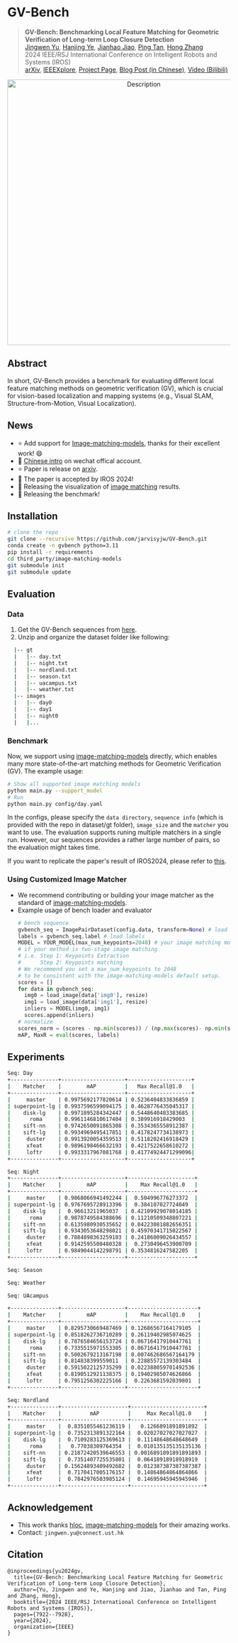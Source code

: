 # GV-Bench

> <b>GV-Bench: Benchmarking Local Feature Matching for Geometric Verification of Long-term Loop Closure Detection</b> <br>
> [Jingwen Yu](https://jingwenyust.github.io/), [Hanjing Ye](https://medlartea.github.io/), [Jianhao Jiao](https://gogojjh.github.io/), [Ping Tan](https://facultyprofiles.hkust.edu.hk/profiles.php?profile=ping-tan-pingtan), [Hong Zhang](https://faculty.sustech.edu.cn/?tagid=zhangh33&iscss=1&snapid=1&orderby=date&go=2&lang=en)<br>
> 2024 IEEE/RSJ International Conference on Intelligent Robots and Systems (IROS)<br>
> [arXiv](https://arxiv.org/abs/2407.11736), [IEEEXplore](https://ieeexplore.ieee.org/abstract/document/10801481), [Project Page](https://jarvisyjw.github.io/GV-Bench/), [Blog Post (in Chinese)](https://mp.weixin.qq.com/s/edUw7vLep0zmve0Uj3IzkQ), [Video (Bilibili)](https://www.bilibili.com/video/BV1WD23YhEZw/?share_source=copy_web&vd_source=4db6a86d3347fa85196b3e77a6092d1a)
> 

<p align="center">
<img src=".asset/radar-webpage.png" width="600" alt="Description">
</p>

## Abstract
In short, GV-Bench provides a benchmark for evaluating different local feature matching methods on geometric verification (GV), which is crucial for vision-based localization and mapping systems (e.g., Visual SLAM, Structure-from-Motion, Visual Localization).

## News
- :star: Add support for [Image-matching-models](https://github.com/alexstoken/image-matching-models), thanks for their excellent work! :smile:
- :tada: [Chinese intro](https://mp.weixin.qq.com/s/edUw7vLep0zmve0Uj3IzkQ) on wechat offical account.
- :star: Paper is release on [arxiv](https://arxiv.org/abs/2407.11736).
- :tada: The paper is accepted by IROS 2024!
- :rocket: Releasing the visualization of [image matching]([./assets/appendix.pdf](https://drive.google.com/file/d/1145hQb812E0HaPGekdpD04bEbjuej4Lx/view?usp=drive_link)) results.
- :rocket: Releasing the benchmark!

## Installation
<!-- Please follow the installation of [image-matching-models](https://github.com/alexstoken/image-matching-models) -->

```bash
# clone the repo
git clone --recursive https://github.com/jarvisyjw/GV-Bench.git
conda create -n gvbench python=3.11
pip install -r requirements
cd third_party/image-matching-models
git submodule init
git submodule update
```

## Evaluation
### Data
1. Get the GV-Bench sequences from [here](https://hkustconnect-my.sharepoint.com/:f:/g/personal/jyubt_connect_ust_hk/EkflAPp79spCviRK5EkSGVABrGncg-TfNV5I3ThXxzopLg?e=DdwCAL).
2. Unzip and organize the dataset folder like following:
  
  ```bash
    |-- gt
    |   |-- day.txt
    |   |-- night.txt
    |   |-- nordland.txt
    |   |-- season.txt
    |   |-- uacampus.txt
    |   |-- weather.txt
    |-- images
    |   |-- day0
    |   |-- day1
    |   |-- night0
    |   |...
  ```
### Benchmark
Now, we support using [image-matching-models](https://github.com/alexstoken/image-matching-models) directly,
which enables many more state-of-the-art matching methods for Geometric Verification (GV). 
The example usage:

```bash
# Show all supported image matching models
python main.py --support_model
# Run
python main.py config/day.yaml
```

In the configs, please specify the `data directory`, `sequence info` (which is provided with the repo in dataset/gt folder), `image_size` and the `matcher` you want to use.
The evaluation supports runing multiple matchers in a single run. However, our sequences provides a rather large number of pairs, so the evaluation might takes time.

If you want to replicate the paper's result of IROS2024, please refer to [this](./.asset/replicate.md).

### Using Customized Image Matcher
- We recommend contributing or building your image matcher as the standard of [image-matching-models](https://github.com/alexstoken/image-matching-models). 
- Example usage of bench loader and evaluator
  ```python
  # bench sequence
  gvbench_seq = ImagePairDataset(config.data, transform=None) # load images
  labels = gvbench_seq.label # load labels
  MODEL = YOUR_MODEL(max_num_keypoints=2048) # your image matching model
  # if your method is two-stage image matching
  # i.e. Step 1: Keypoints Extraction
  #      Step 2: Keypoints matching
  # We recommend you set a max_num_keypoints to 2048
  # to be consistent with the image-matching-models default setup.
  scores = []
  for data in gvbench_seq:
    img0 = load_image(data['img0'], resize)
    img1 = load_image(data['img1'], resize)
    inliers = MODEL(img0, img1)
    scores.append(inliers)
  # normalize
  scores_norm = (scores - np.min(scores)) / (np.max(scores)- np.min(scores))
  mAP, MaxR = eval(scores, labels)
  ```

## Experiments
```bash
Seq: Day
+---------------+--------------------+--------------------+
|    Matcher    |        mAP         |   Max Recall@1.0   |
+---------------+--------------------+--------------------+
|     master    | 0.9975692177820614 | 0.5236404833836859 |
| superpoint-lg | 0.9937596599094175 | 0.4628776435045317 |
|    disk-lg    | 0.9971895284342447 | 0.5448640483383685 |
|      roma     | 0.9961146810617404 | 0.389916918429003  |
|    sift-nn    | 0.9742650091865308 | 0.3534365558912387 |
|    sift-lg    | 0.9934969495417851 | 0.4178247734138973 |
|     duster    | 0.9913920054359513 | 0.5118202416918429 |
|     xfeat     | 0.9896198466632193 | 0.4217522658610272 |
|     loftr     | 0.9933317967081768 | 0.41774924471299096|
+---------------+--------------------+--------------------+

Seq: Night
+---------------+--------------------+---------------------+
|    Matcher    |        mAP         |    Max Recall@1.0   |
+---------------+--------------------+---------------------+
|     master    | 0.9868066941492244 |  0.504996776273372  |
| superpoint-lg | 0.9767695728913396 |  0.384107027724049  |
|    disk-lg    |  0.96613211965037  | 0.42109929078014185 |
|      roma     | 0.9878749584388696 | 0.11210509348807221 |
|    sift-nn    | 0.6135980930535652 | 0.04223081882656351 |
|    sift-lg    | 0.9343053648298021 | 0.45970341715022567 |
|     duster    | 0.7884898363259103 | 0.24186009026434557 |
|     xfeat     | 0.9142595500480328 |  0.2730496453900709 |
|     loftr     | 0.9849044142298791 | 0.3534816247582205  |
+---------------+--------------------+---------------------+

Seq: Season

Seq: Weather

Seq: UAcampus

+---------------+--------------------+----------------------+
|    Matcher    |        mAP         |    Max Recall@1.0    |
+---------------+--------------------+----------------------+
|     master    | 0.8295730669487469 | 0.12686567164179105  |
| superpoint-lg | 0.8518262736710289 | 0.26119402985074625  |
|    disk-lg    | 0.7876584656153724 | 0.06716417910447761  |
|      roma     | 0.7335515971553305 | 0.06716417910447761  |
|    sift-nn    | 0.5002679213167198 | 0.007462686567164179 |
|    sift-lg    | 0.814838399559011  | 0.22885572139303484  |
|     duster    | 0.5915022125735299 | 0.022388059701492536 |
|     xfeat     | 0.8190512921138375 | 0.19402985074626866  |
|     loftr     | 0.7951256302225166 |  0.2263681592039801  |
+---------------+--------------------+----------------------+

Seq: Nordland
+---------------+---------------------+-----------------------+
|    Matcher    |         mAP         |     Max Recall@1.0    |
+---------------+---------------------+-----------------------+
|     master    |  0.8351055461236119 |   0.1266891891891892  |
| superpoint-lg |  0.7352313891322164 |  0.02027027027027027  |
|    disk-lg    |  0.7109283125369613 |  0.11148648648648649  |
|      roma     |   0.77038309764354  |  0.010135135135135136 |
|    sift-nn    | 0.21872420539646553 | 0.0016891891891891893 |
|    sift-lg    |  0.7351407725535801 |  0.06418918918918919  |
|     duster    | 0.15624893409492682 |  0.012387387387387387 |
|     xfeat     |  0.7170417005176157 |  0.14864864864864866  |
|     loftr     |  0.7842976503985124 |  0.14695945945945946  |
+---------------+---------------------+-----------------------+
```

## Acknowledgement
- This work thanks [hloc](https://github.com/cvg/Hierarchical-Localization), [image-matching-models](https://github.com/alexstoken/image-matching-models) for their amazing works.
- Contact: `jingwen.yu@connect.ust.hk`

## Citation
```
@inproceedings{yu2024gv,
  title={GV-Bench: Benchmarking Local Feature Matching for Geometric Verification of Long-term Loop Closure Detection},
  author={Yu, Jingwen and Ye, Hanjing and Jiao, Jianhao and Tan, Ping and Zhang, Hong},
  booktitle={2024 IEEE/RSJ International Conference on Intelligent Robots and Systems (IROS)},
  pages={7922--7928},
  year={2024},
  organization={IEEE}
}
```